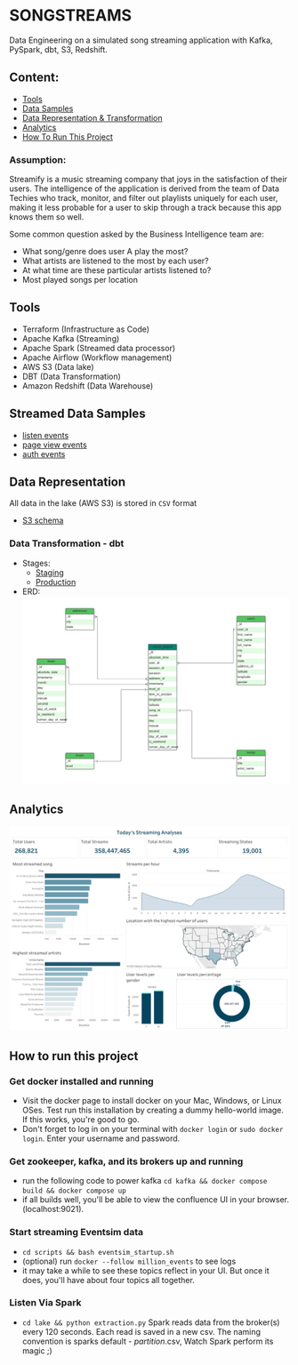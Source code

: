 # SONGSTREAMS
Data Engineering on a simulated song streaming application with Kafka, PySpark, dbt, S3, Redshift.

## Content:
- [Tools](#tools)
- [Data Samples](#streamed-data-samples)
- [Data Representation & Transformation](#data-representation)
- [Analytics](#analytics)
- [How To Run This Project](#how-to-run-this-project)

### Assumption: 
Streamify is a music streaming company that joys in the satisfaction of their users. The intelligence of the application is derived from the team of Data Techies who track, monitor, and filter out playlists uniquely for each user, making it less probable for a user to skip through a track because this app knows them so well.

Some common question asked by the Business Intelligence team are:
- What song/genre does user A play the most? <br>
- What artists are listened to the most by each user? <br>
- At what time are these particular artists listened to? <br>
- Most played songs per location <br>

## Tools
- Terraform (Infrastructure as Code)
- Apache Kafka (Streaming)
- Apache Spark (Streamed data processor)
- Apache Airflow (Workflow management)
- AWS S3 (Data lake)
- DBT (Data Transformation)
- Amazon Redshift (Data Warehouse)


## Streamed Data Samples
- [listen events](/kafka/README.md###listen_events)
- [page view events](kafka/README.md###page_view_events)
- [auth events](/kafka/README.md###auth_events)


## Data Representation
All data in the lake (AWS S3) is stored in `CSV` format
- [S3 schema](/lake/README.md#schema)

### Data Transformation - dbt
- Stages:
    - [Staging](/dbt/models/staging/schema.yml)
    - [Production](/dbt/models/production)
- ERD:
![ERD](/images/songstreams%20(1).jpeg)

## Analytics
![ERD](/images/Dashboard.png)




## How to run this project

### Get docker installed and running
- Visit the docker page to install docker on your Mac, Windows, or Linux OSes. Test run this installation by creating a dummy hello-world image. If this works, you're good to go.
- Don't forget to log in on your terminal with `docker login` or `sudo docker login`. Enter your username and password.

### Get zookeeper, kafka, and its brokers up and running
- run the following code to power kafka `cd kafka && docker compose build && docker compose up`
- if all builds well, you'll be able to view the confluence UI in your browser. (localhost:9021).

### Start streaming Eventsim data
- `cd scripts && bash eventsim_startup.sh`
- (optional) run `docker --follow million_events` to see logs
- it may take a while to see these topics reflect in your UI. But once it does, you'll have about four topics all together.

### Listen Via Spark
- `cd lake && python extraction.py`
Spark reads data from the broker(s) every 120 seconds.
Each read is saved in a new csv.
The naming convention is sparks default - _partition_.csv,
Watch Spark perform its magic ;)

